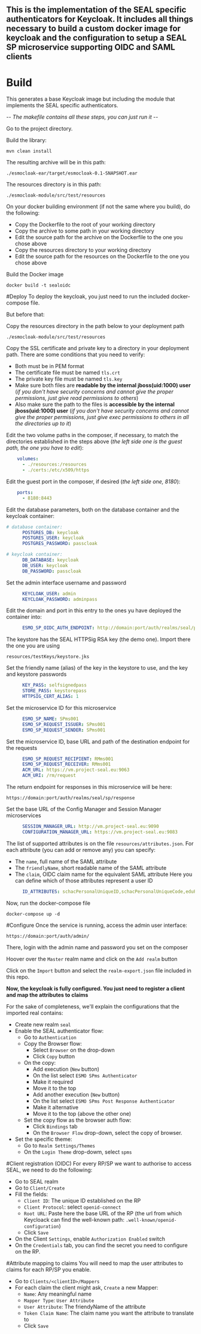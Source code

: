 This is the implementation of the SEAL specific 
authenticators for Keycloak. It includes all things necessary 
to build a custom docker image for keycloak and the configuration
to setup a SEAL SP microservice supporting OIDC and SAML clients
---
# Build
This generates a base Keycloak image but including the 
module that implements the SEAL specific authenticators.

-- *The makefile contains all these steps, you can just run it* --

Go to the project directory.

Build the library:
```shell script
mvn clean install
```

The resulting archive will be in this path: 
```shell script
./esmocloak-ear/target/esmocloak-0.1-SNAPSHOT.ear
```

The resources directory is in this path:
```shell script
./esmocloak-module/src/test/resources
```

On your docker building environment (if not the same where you 
build), do the following:
* Copy the Dockerfile to the root of your working directory
* Copy the archive to some path in your working directory
* Edit the source path for the archive on the Dockerfile to the 
one you chose above
* Copy the resources directory to your working directory
* Edit the source path for the resources on the Dockerfile to 
the one you chose above

Build the Docker image
```shell script
docker build -t sealoidc
```



#Deploy
To deploy the keycloak, you just need to run the included 
docker-compose file.

But before that:

Copy the resources directory in the path below to your deployment 
path
```shell script
./esmocloak-module/src/test/resources
```

Copy the SSL certificate and private key to a directory in your
 deployment path. There are some conditions that you need to 
 verify:
* Both must be in PEM format
* The certificate file must be named `tls.crt`
* The private key file must be named `tls.key`
* Make sure both files are **readable by the internal 
jboss(uid:1000) user** (*if you don't have security concerns
 and cannot give the proper permissions, just give read
  permissions to others*)
* Also make sure the path to the files is **accessible by 
the internal jboss(uid:1000) user**  (*if you don't have security 
concerns and cannot give the proper permissions, just give exec 
permissions to others in all the directories up to it*)

Edit the two volume paths in the composer, if necessary, to match 
the directories established in the steps above (*the left side one 
is the guest path, the one you have to edit*):

```yaml
    volumes:
      - ./resources:/resources
      - ./certs:/etc/x509/https
```

Edit the guest port in the composer, if desired (*the left side one, 8180*):
```yaml
    ports:
      - 8180:8443
```

Edit the database parameters, both on the database container and the keycloak container:
```yaml
# database container:
      POSTGRES_DB: keycloak
      POSTGRES_USER: keycloak
      POSTGRES_PASSWORD: passcloak

# keycloak container:
      DB_DATABASE: keycloak
      DB_USER: keycloak
      DB_PASSWORD: passcloak
```

Set the admin interface username and password
```yaml
      KEYCLOAK_USER: admin
      KEYCLOAK_PASSWORD: adminpass
```


Edit the domain and port in this entry to the ones yu have deployed the container into:
```yaml
      ESMO_SP_OIDC_AUTH_ENDPOINT: http://domain:port/auth/realms/seal/protocol/openid-connect/auth
```

The keystore has the SEAL HTTPSig RSA key (the demo one). Import there the one you are using
```shell script
resources/testKeys/keystore.jks
```
Set the friendly name (alias) of the key in the keystore to use, and the key and keystore passwords
```yaml
      KEY_PASS: selfsignedpass
      STORE_PASS: keystorepass
      HTTPSIG_CERT_ALIAS: 1
```
Set the microservice ID for this microservice
```yaml
      ESMO_SP_NAME: SPms001
      ESMO_SP_REQUEST_ISSUER: SPms001
      ESMO_SP_REQUEST_SENDER: SPms001
```

Set the microservice ID, base URL and path of the destination endpoint for the requests
```yaml
      ESMO_SP_REQUEST_RECIPIENT: RMms001
      ESMO_SP_REQUEST_RECEIVER: RMms001
      ACM_URL: https://vm.project-seal.eu:9063
      ACM_URI: /rm/request
```
The return endpoint for responses in this microservice will be here:      
```
https://domain:port/auth/realms/seal/sp/response
```


Set the base URL of the Config Manager and Session Manager microservices
```yaml
      SESSION_MANAGER_URL: http://vm.project-seal.eu:9090
      CONFIGURATION_MANAGER_URL: https://vm.project-seal.eu:9083
```

The list of supported attributes is on the file `resources/attributes.json`. For each attribute (you can add or remove any) you can specify:
* The `name`, full name of the SAML attribute
* The `friendlyName`, short readable name of the SAML attribute
* The `claim`, OIDC claim name for the equivalent SAML attribute
Here you can define which of those attributes represent a user ID
```yaml
      ID_ATTRIBUTES: schacPersonalUniqueID,schacPersonalUniqueCode,eduPersonTargetedID,eduPersonPrincipalName
```

Now, run the docker-compose file
```shell script
docker-compose up -d 
```


#Configure
Once the service is running, access the admin user interface:
```
https://domain:port/auth/admin/
```

There, login with the admin name and password you set on the composer

Hoover over the `Master` realm name and click on the `Add realm` button

Click on the `Import` button and select the `realm-export.json` file included in this repo.

**Now, the keycloak is fully configured. You just need to register a client and map the attributes to claims**

For the sake of completeness, we'll explain the configurations that the imported real contains:

* Create new realm `seal`
* Enable the SEAL authenticator flow:
  - Go to `Authentication`
  - Copy the Browser flow:
    - Select `Browser` on the drop-down
    - Click `Copy` button
  - On the copy:
    - Add execution (`New` button)
    - On the list select `ESMO SPms Authenticator`
    - Make it required
    - Move it to the top
    - Add another execution (`New` button)
    - On the list select `ESMO SPms Post Response Authenticator`
    - Make it alternative
    - Move it to the top (above the other one)
  - Set the copy flow as the browser auth flow:
    - Click `Bindings` tab
    - On the `Browser Flow` drop-down, select the copy of browser. 
* Set the specific theme:
  - Go to `Realm Settings/Themes`
  - On the `Login Theme` drop-dowm, select `spms`






#Client registration (OIDC)
For every RP/SP we want to authorise to access SEAL, we need to do the following:
* Go to SEAL realm
* Go to `Client/Create`
* Fill the fields:
  - `Client ID`: The unique ID established on the RP
  - `Client Protocol`: select `openid-connect`
  - `Root URL`: Paste here the base URL of the RP (the url from which Keycloack can find the well-known path: `.well-known/openid-configuration`)
  - Click `Save`
* On the Client `Settings`, enable `Authorization Enabled` switch
* On the `Credentials` tab, you can find the secret you need to configure on the RP.

#Attribute mapping to claims
You will need to map the user attributes to claims for each RP/SP you enable.
* Go to `Clients/<clientID>/Mappers`
* For each claim the client might ask, `Create` a new Mapper:
  - `Name`: Any meaningful name
  - `Mapper Type`: `User Attribute`
  - `User Attribute`: The friendyName of the attribute
  - `Token Claim Name`: The claim name you want the attribute to translate to
  - Click `Save`
